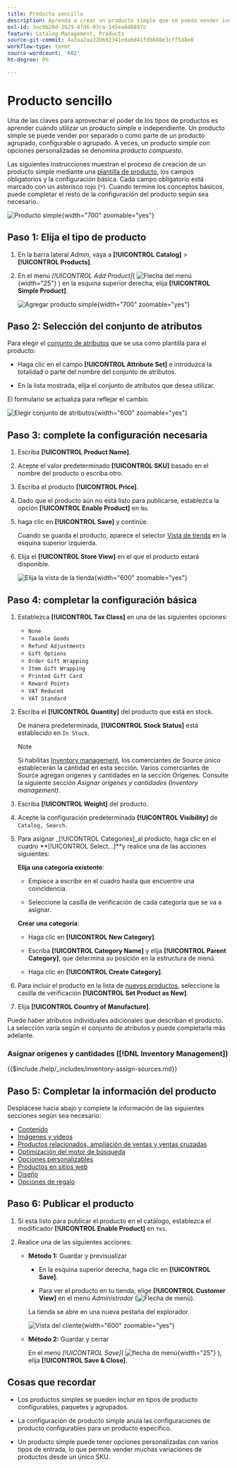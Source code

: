 ```yaml
---
title: Producto sencillo
description: Aprenda a crear un producto simple que se pueda vender individualmente o como parte de un producto agrupado, configurable o agrupado.
exl-id: 3ac9b28d-3929-4fd6-97ca-145ea6d6897c
feature: Catalog Management, Products
source-git-commit: 4a3aa2aa32b692341edabd41fdb608e3cff5d8e0
workflow-type: tm+mt
source-wordcount: '602'
ht-degree: 0%

---
```


# Producto sencillo

Una de las claves para aprovechar el poder de los tipos de productos es aprender cuándo utilizar un producto simple e independiente. Un producto simple se puede vender por separado o como parte de un producto agrupado, configurable o agrupado. A veces, un producto simple con opciones personalizadas se denomina _producto compuesto_.

Las siguientes instrucciones muestran el proceso de creación de un producto simple mediante una [plantilla de producto](attribute-sets.md), los campos obligatorios y la configuración básica. Cada campo obligatorio está marcado con un asterisco rojo (`*`). Cuando termine los conceptos básicos, puede completar el resto de la configuración del producto según sea necesario.

![Producto simple](./assets/product-simple.png){width="700" zoomable="yes"}

## Paso 1: Elija el tipo de producto

1. En la barra lateral _Admin_, vaya a **[!UICONTROL Catalog]** > **[!UICONTROL Products]**.

1. En el menú _[!UICONTROL Add Product]_( ![Flecha del menú](../assets/icon-menu-down-arrow-red.png){width="25"} ) en la esquina superior derecha, elija **[!UICONTROL Simple Product]**.

   ![Agregar producto simple](./assets/product-add-simple.png){width="700" zoomable="yes"}

## Paso 2: Selección del conjunto de atributos

Para elegir el [conjunto de atributos](attribute-sets.md) que se usa como plantilla para el producto:

- Haga clic en el campo **[!UICONTROL Attribute Set]** e introduzca la totalidad o parte del nombre del conjunto de atributos.

- En la lista mostrada, elija el conjunto de atributos que desea utilizar.

El formulario se actualiza para reflejar el cambio.

![Elegir conjunto de atributos](./assets/product-create-choose-attribute-set.png){width="600" zoomable="yes"}

## Paso 3: complete la configuración necesaria

1. Escriba **[!UICONTROL Product Name]**.

1. Acepte el valor predeterminado **[!UICONTROL SKU]** basado en el nombre del producto o escriba otro.

1. Escriba el producto **[!UICONTROL Price]**.

1. Dado que el producto aún no está listo para publicarse, establezca la opción **[!UICONTROL Enable Product]** en `No`.

1. haga clic en **[!UICONTROL Save]** y continúe.

   Cuando se guarda el producto, aparece el selector [Vista de tienda](introduction.md#product-scope) en la esquina superior izquierda.

1. Elija el **[!UICONTROL Store View]** en el que el producto estará disponible.

   ![Elija la vista de la tienda](./assets/product-create-store-view-choose.png){width="600" zoomable="yes"}

## Paso 4: completar la configuración básica

1. Establezca **[!UICONTROL Tax Class]** en una de las siguientes opciones:

   - `None`
   - `Taxable Goods`
   - `Refund Adjustments`
   - `Gift Options`
   - `Order Gift Wrapping`
   - `Item Gift Wrapping`
   - `Printed Gift Card`
   - `Reward Points`
   - `VAT Reduced`
   - `VAT Standard`

1. Escriba el **[!UICONTROL Quantity]** del producto que está en stock.

   De manera predeterminada, **[!UICONTROL Stock Status]** está establecido en `In Stock`.

   >[!NOTE]
   >
   >Si habilitas [Inventory management](../inventory-management/introduction.md), los comerciantes de Source único establecerán la cantidad en esta sección. Varios comerciantes de Source agregan orígenes y cantidades en la sección Orígenes. Consulte la siguiente sección _Asignar orígenes y cantidades (Inventory management)_.

1. Escriba **[!UICONTROL Weight]** del producto.

1. Acepte la configuración predeterminada **[!UICONTROL Visibility]** de `Catalog, Search`.

1. Para asignar _[!UICONTROL Categories]_al producto, haga clic en el cuadro **[!UICONTROL Select…]**y realice una de las acciones siguientes:

   **Elija una categoría existente**:

   - Empiece a escribir en el cuadro hasta que encuentre una coincidencia.

   - Seleccione la casilla de verificación de cada categoría que se va a asignar.

   **Crear una categoría**:

   - Haga clic en **[!UICONTROL New Category]**.

   - Escriba **[!UICONTROL Category Name]** y elija **[!UICONTROL Parent Category]**, que determina su posición en la estructura de menú.

   - Haga clic en **[!UICONTROL Create Category]**.

1. Para incluir el producto en la lista de [nuevos productos](../content-design/widget-new-products-list.md), seleccione la casilla de verificación **[!UICONTROL Set Product as New]**.

1. Elija **[!UICONTROL Country of Manufacture]**.

Puede haber atributos individuales adicionales que describan el producto. La selección varía según el conjunto de atributos y puede completarla más adelante.

### Asignar orígenes y cantidades ([!DNL Inventory Management])

{{$include /help/_includes/inventory-assign-sources.md}}

## Paso 5: Completar la información del producto

Desplácese hacia abajo y complete la información de las siguientes secciones según sea necesario:

- [Contenido](product-content.md)
- [Imágenes y vídeos](product-images-and-video.md)
- [Productos relacionados, ampliación de ventas y ventas cruzadas](related-products-up-sells-cross-sells.md)
- [Optimización del motor de búsqueda](product-search-engine-optimization.md)
- [Opciones personalizables](settings-advanced-custom-options.md)
- [Productos en sitios web](settings-basic-websites.md)
- [Diseño](settings-advanced-design.md)
- [Opciones de regalo](product-gift-options.md)

## Paso 6: Publicar el producto

1. Si está listo para publicar el producto en el catálogo, establezca el modificador **[!UICONTROL Enable Product]** en `Yes`.

1. Realice una de las siguientes acciones:

   - **Método 1:** Guardar y previsualizar

      - En la esquina superior derecha, haga clic en **[!UICONTROL Save]**.

      - Para ver el producto en tu tienda, elige **[!UICONTROL Customer View]** en el menú _Administrador_ (![Flecha de menú](../assets/icon-menu-down-arrow-black.png)).

     La tienda se abre en una nueva pestaña del explorador.

     ![Vista del cliente](./assets/product-admin-customer-view.png){width="600" zoomable="yes"}

   - **Método 2:** Guardar y cerrar

     En el menú _[!UICONTROL Save]_( ![flecha de menú](../assets/icon-menu-down-arrow-red.png){width="25"} ), elija **[!UICONTROL Save & Close]**.

## Cosas que recordar

- Los productos simples se pueden incluir en tipos de producto configurables, paquetes y agrupados.

- La configuración de producto simple anula las configuraciones de producto configurables para un producto específico.

- Un producto simple puede tener opciones personalizadas con varios tipos de entrada, lo que permite vender muchas variaciones de productos desde un único SKU.

<!-- Last updated from includes: 2023-05-19 17:14:58 -->
